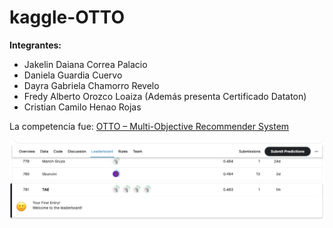 # kaggle-OTTO

**Integrantes:**
- Jakelin Daiana Correa Palacio
- Daniela Guardia Cuervo
- Dayra Gabriela Chamorro Revelo
- Fredy Alberto Orozco Loaiza (Además presenta Certificado Dataton)
- Cristian Camilo Henao Rojas

La competencia fue: [OTTO – Multi-Objective Recommender System](https://www.kaggle.com/competitions/otto-recommender-system/overview) 

![Leaderboard](https://github.com/Tholes/kaggle-OTTO/blob/main/leaderboard.png)
